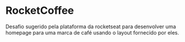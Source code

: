 # RocketCoffee
 Desafio sugerido pela plataforma da rocketseat para desenvolver uma homepage para uma marca de café usando o layout fornecido por eles.
